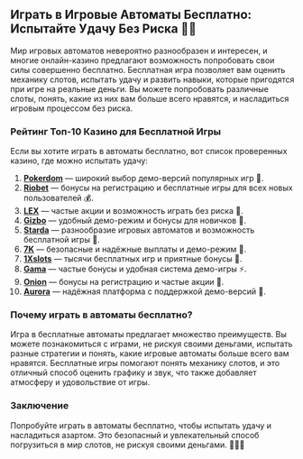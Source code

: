 ## Играть в Игровые Автоматы Бесплатно: Испытайте Удачу Без Риска 🎰🆓

Мир игровых автоматов невероятно разнообразен и интересен, и многие онлайн-казино предлагают возможность попробовать свои силы совершенно бесплатно. Бесплатная игра позволяет вам оценить механику слотов, испытать удачу и развить навыки, которые пригодятся при игре на реальные деньги. Вы можете попробовать различные слоты, понять, какие из них вам больше всего нравятся, и насладиться игровым процессом без риска.

### Рейтинг Топ-10 Казино для Бесплатной Игры

Если вы хотите играть в автоматы бесплатно, вот список проверенных казино, где можно испытать удачу:

1. **[Pokerdom](https://brandplay.link/4k77v2yx)** — широкий выбор демо-версий популярных игр 🎲.
2. **[Riobet](https://brandplay.link/7xBLTPyj)** — бонусы на регистрацию и бесплатные игры для всех новых пользователей 💰.
3. **[LEX](https://brandplay.link/zW4hdDFV)** — частые акции и возможность играть без риска 🎉.
4. **[Gizbo](https://brandplay.link/bprXw4YV)** — удобный демо-режим и бонусы для новичков 🎁.
5. **[Starda](https://brandplay.link/fB7xwRFL)** — разнообразие игровых автоматов и возможность бесплатной игры 🎈.
6. **[7K](https://brandplay.link/BvQyFShp)** — безопасные и надёжные выплаты и демо-режим 🎯.
7. **[1Xslots](https://brandplay.link/hSB1khtr)** — тысячи бесплатных игр и приятные бонусы 🌟.
8. **[Gama](https://brandplay.link/j6NMKsDz)** — частые бонусы и удобная система демо-игры ⚡.
9. **[Onion](https://brandplay.link/zBGRVpQ9)** — бонусы на регистрацию и частые акции 🎰.
10. **[Aurora](https://10trafic-stat2.com/click/668546556bcc6313411604bd/6766/13032/subaccount)** — надёжная платформа с поддержкой демо-версий 💎.

### Почему играть в автоматы бесплатно?

Игра в бесплатные автоматы предлагает множество преимуществ. Вы можете познакомиться с играми, не рискуя своими деньгами, испытать разные стратегии и понять, какие игровые автоматы больше всего вам нравятся. Бесплатные игры помогают понять механику слотов, и это отличный способ оценить графику и звук, что также добавляет атмосферу и удовольствие от игры.

### Заключение

Попробуйте играть в автоматы бесплатно, чтобы испытать удачу и насладиться азартом. Это безопасный и увлекательный способ погрузиться в мир слотов, не рискуя своими деньгами. 🎉🎰💸
